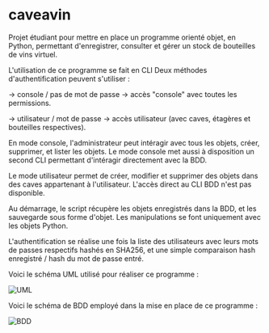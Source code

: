 # caveavin
Projet étudiant pour mettre en place un programme orienté objet, en Python, permettant d'enregistrer, consulter et gérer un stock de bouteilles de vins virtuel.

L'utilisation de ce programme se fait en CLI
Deux méthodes d'authentification peuvent s'utiliser :

-> console / pas de mot de passe -> accès "console" avec toutes les permissions.

-> utilisateur / mot de passe -> accès utilisateur (avec caves, étagères et bouteilles respectives).

En mode console, l'administrateur peut intéragir avec tous les objets, créer, supprimer, et lister les objets.
Le mode console met aussi à disposition un second CLI permettant d'intéragir directement avec la BDD.

Le mode utilisateur permet de créer, modifier et supprimer des objets dans des caves appartenant à l'utilisateur. L'accès direct au CLI BDD n'est pas disponible.

Au démarrage, le script récupère les objets enregistrés dans la BDD, et les sauvegarde sous forme d'objet. Les manipulations se font uniquement avec les objets Python.

L'authentification se réalise une fois la liste des utilisateurs avec leurs mots de passes respectifs hashés en SHA256, et une simple comparaison hash enregistré / hash du mot de passe entré.

Voici le schéma UML utilisé pour réaliser ce programme :

![UML](https://github.com/user-attachments/assets/f11d67d0-edf2-444b-b0e3-037e6e159f2b)

Voici le schéma de BDD employé dans la mise en place de ce programme :

![BDD](https://github.com/user-attachments/assets/071b7f87-aa07-46b6-8f3c-94ad4fa65abe)
